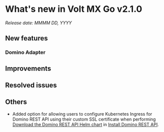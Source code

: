 # What's new in Volt MX Go v2.1.0
*Release date: MMMM DD, YYYY*

## New features

### Domino Adapter

## Improvements

## Resolved issues

## Others

- Added option for allowing users to configure Kubernetes Ingress for Domino REST API using their custom SSL certificate when performing [Download the Domino REST API Helm chart](../../tutorials/downloadhelmchart.md#1-download-the-domino-rest-api-helm-chart) in [Install Domino REST API](../../tutorials/downloadhelmchart.md).  
